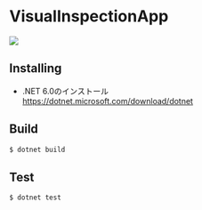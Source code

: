 # VisualInspectionApp
![](https://github.com/ydty/visual_inspection_app/workflows/dotnet%20app/badge.svg)

## Installing

- .NET 6.0のインストール  
https://dotnet.microsoft.com/download/dotnet

## Build

```bash
$ dotnet build
```
## Test

```bash
$ dotnet test
```
